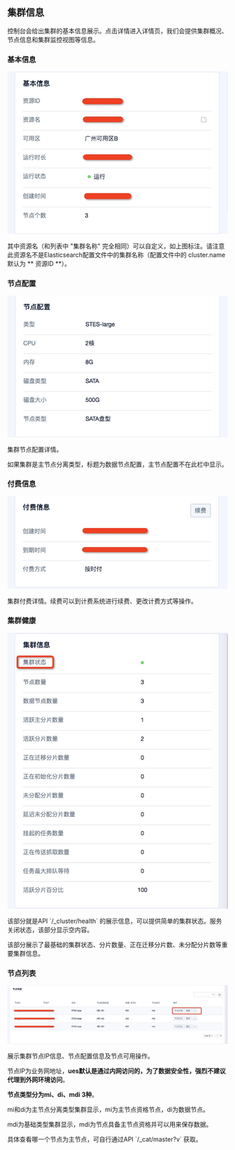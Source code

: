 

## 集群信息

控制台会给出集群的基本信息展示。点击详情进入详情页，我们会提供集群概况、节点信息和集群监控视图等信息。

### 基本信息

![image](/images/operate/detail_baseinfo_1.jpg)

其中资源名（和列表中 "集群名称"
完全相同）可以自定义，如上图标注。请注意此资源名不是Elasticsearch配置文件中的集群名称（配置文件中的
cluster.name 默认为 \*\* 资源ID \*\*）。

### 节点配置

![image](/images/operate/detail_configinfo_1.jpg)

集群节点配置详情。

如果集群是主节点分离类型，标题为数据节点配置，主节点配置不在此栏中显示。

### 付费信息

![image](/images/operate/detail_chargeinfo_1.jpg)

集群付费详情。续费可以到计费系统进行续费、更改计费方式等操作。

### 集群健康

![image](/images/operate/detail_cluster_health_1.jpg)

该部分就是API \`/\_cluster/health\` 的展示信息，可以提供简单的集群状态。服务关闭状态，该部分显示空内容。

该部分展示了最基础的集群状态、分片数量、正在迁移分片数、未分配分片数等重要集群信息。

### 节点列表

![image](/images/operate/detail_nodelist_1.jpg)

展示集群节点IP信息、节点配置信息及节点可用操作。

节点IP为业务网地址，**ues默认是通过内网访问的，为了数据安全性，强烈不建议代理到外网环境访问**。

**节点类型分为mi、di、mdi 3种**。

mi和di为主节点分离类型集群显示，mi为主节点资格节点，di为数据节点。

mdi为基础类型集群显示，mdi为节点具备主节点资格并可以用来保存数据。

具体查看哪一个节点为主节点，可自行通过API \`/\_cat/master?v\` 获取。
